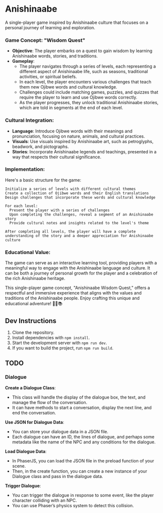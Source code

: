 # Anishinaabe

A single-player game inspired by Anishinaabe culture that focuses on a personal journey of learning and exploration.

### Game Concept: **"Wisdom Quest"**

- **Objective**: The player embarks on a quest to gain wisdom by learning Anishinaabe words, stories, and traditions.
- **Gameplay**:
  - The player navigates through a series of levels, each representing a different aspect of Anishinaabe life, such as seasons, traditional activities, or spiritual beliefs.
  - In each level, the player encounters various challenges that teach them new Ojibwe words and cultural knowledge.
  - Challenges could include matching games, puzzles, and quizzes that require the player to learn and use Ojibwe words correctly.
  - As the player progresses, they unlock traditional Anishinaabe stories, which are told in segments at the end of each level.

### Cultural Integration:
- **Language**: Introduce Ojibwe words with their meanings and pronunciation, focusing on nature, animals, and cultural practices.
- **Visuals**: Use visuals inspired by Anishinaabe art, such as petroglyphs, beadwork, and pictographs.
- **Stories**: Incorporate Anishinaabe legends and teachings, presented in a way that respects their cultural significance.

### Implementation:
Here's a basic structure for the game:

```plaintext
Initialize a series of levels with different cultural themes
Create a collection of Ojibwe words and their English translations
Design challenges that incorporate these words and cultural knowledge

For each level:
  Present the player with a series of challenges
  Upon completing the challenges, reveal a segment of an Anishinaabe story
  Provide cultural notes and insights related to the level's theme

After completing all levels, the player will have a complete understanding of the story and a deeper appreciation for Anishinaabe culture
```

### Educational Value:
The game can serve as an interactive learning tool, providing players with a meaningful way to engage with the Anishinaabe language and culture. It can be both a journey of personal growth for the player and a celebration of the rich Anishinaabe heritage.

This single-player game concept, "Anishinaabe Wisdom Quest," offers a respectful and immersive experience that aligns with the values and traditions of the Anishinaabe people. Enjoy crafting this unique and educational adventure! 🌲🌙📚

## Dev Instructions

1. Clone the repository.
2. Install dependencies with `npm install`.
3. Start the development server with `npm run dev`.
4. If you want to build the project, run `npm run build`.

## TODO

### Dialogue

**Create a Dialogue Class**:
- This class will handle the display of the dialogue box, the text, and manage the flow of the conversation.
- It can have methods to start a conversation, display the next line, and end the conversation.

**Use JSON for Dialogue Data**:
- You can store your dialogue data in a JSON file.
- Each dialogue can have an ID, the lines of dialogue, and perhaps some metadata like the name of the NPC and any conditions for the dialogue.

**Load Dialogue Data**:
- In PhaserJS, you can load the JSON file in the preload function of your scene.
- Then, in the create function, you can create a new instance of your Dialogue class and pass in the dialogue data.

**Trigger Dialogue**:
- You can trigger the dialogue in response to some event, like the player character colliding with an NPC.
- You can use Phaser’s physics system to detect this collision.